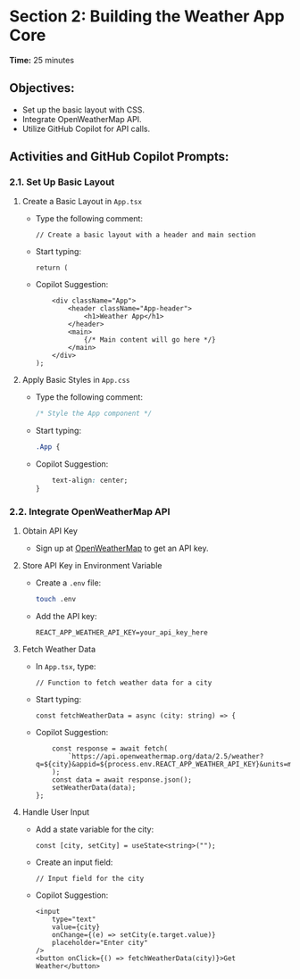 # Section 2: Building the Weather App Core

**Time:** 25 minutes


## Objectives:

*   Set up the basic layout with CSS.
*   Integrate OpenWeatherMap API.
*   Utilize GitHub Copilot for API calls.


## Activities and GitHub Copilot Prompts:


### 2.1. Set Up Basic Layout

1.  Create a Basic Layout in `App.tsx`
    *   Type the following comment:
        ```tsx
        // Create a basic layout with a header and main section
        ```
    *   Start typing:
        ```tsx
        return (
        ```
    *   Copilot Suggestion:
        ```tsx
            <div className="App">
                <header className="App-header">
                    <h1>Weather App</h1>
                </header>
                <main>
                    {/* Main content will go here */}
                </main>
            </div>
        );
        ```
        
2.  Apply Basic Styles in `App.css`
    *   Type the following comment:
        ```css
        /* Style the App component */
        ```
    *   Start typing:
        ```css
        .App {
        ```
    *   Copilot Suggestion:
        ```css
            text-align: center;
        }
        ```


### 2.2. Integrate OpenWeatherMap API

1.  Obtain API Key
    *   Sign up at [OpenWeatherMap](https://openweathermap.org/) to get an API key.

2.  Store API Key in Environment Variable
    *   Create a `.env` file:
        ```bash
        touch .env
        ```
    *   Add the API key:
        ```env
        REACT_APP_WEATHER_API_KEY=your_api_key_here
        ```
        
3.  Fetch Weather Data
    *   In `App.tsx`, type:
        ```tsx
        // Function to fetch weather data for a city
        ```
    *   Start typing:
        ```tsx
        const fetchWeatherData = async (city: string) => {
        ```
    *   Copilot Suggestion:
        ```tsx
            const response = await fetch(
                `https://api.openweathermap.org/data/2.5/weather?q=${city}&appid=${process.env.REACT_APP_WEATHER_API_KEY}&units=metric`
            );
            const data = await response.json();
            setWeatherData(data);
        };
        ```
        
4.  Handle User Input
    *   Add a state variable for the city:
        ```tsx
        const [city, setCity] = useState<string>("");
        ```
    *   Create an input field:
        ```tsx
        // Input field for the city
        ```
    *   Copilot Suggestion:
        ```tsx
        <input
            type="text"
            value={city}
            onChange={(e) => setCity(e.target.value)}
            placeholder="Enter city"
        />
        <button onClick={() => fetchWeatherData(city)}>Get Weather</button>
        ```
